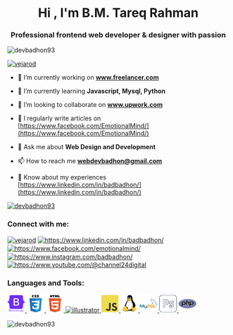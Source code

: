 <h1 align="center">Hi , I'm B.M. Tareq Rahman</h1>
<h3 align="center">Professional frontend web developer & designer with passion</h3>

<p align="left"> <img src="https://komarev.com/ghpvc/?username=devbadhon93&label=Profile%20views&color=0e75b6&style=flat" alt="devbadhon93" /> </p>

<p align="left"> <a href="https://twitter.com/vejarod" target="blank"><img src="https://img.shields.io/twitter/follow/vejarod?logo=twitter&style=for-the-badge" alt="vejarod" /></a> </p>

- 🔭 I’m currently working on **www.freelancer.com**

- 🌱 I’m currently learning **Javascript, Mysql, Python**

- 👯 I’m looking to collaborate on **www.upwork.com**

- 📝 I regularly write articles on [https://www.facebook.com/EmotionalMind/](https://www.facebook.com/EmotionalMind/)

- 💬 Ask me about **Web Design and Development**

- 📫 How to reach me **webdevbadhon@gmail.com**

- 📄 Know about my experiences [https://www.linkedin.com/in/badbadhon/](https://www.linkedin.com/in/badbadhon/)

<p align="left"> <a href="https://github.com/ryo-ma/github-profile-trophy"><img src="https://github-profile-trophy.vercel.app/?username=devbadhon93" alt="devbadhon93" /></a> </p>
<h3 align="left">Connect with me:</h3>
<p align="left">
<a href="https://twitter.com/vejarod" target="blank"><img align="center" src="https://raw.githubusercontent.com/rahuldkjain/github-profile-readme-generator/master/src/images/icons/Social/twitter.svg" alt="vejarod" height="30" width="40" /></a>
<a href="https://linkedin.com/in/https://www.linkedin.com/in/badbadhon/" target="blank"><img align="center" src="https://raw.githubusercontent.com/rahuldkjain/github-profile-readme-generator/master/src/images/icons/Social/linked-in-alt.svg" alt="https://www.linkedin.com/in/badbadhon/" height="30" width="40" /></a>
<a href="https://fb.com/https://www.facebook.com/emotionalmind/" target="blank"><img align="center" src="https://raw.githubusercontent.com/rahuldkjain/github-profile-readme-generator/master/src/images/icons/Social/facebook.svg" alt="https://www.facebook.com/emotionalmind/" height="30" width="40" /></a>
<a href="https://instagram.com/https://www.instagram.com/badbadhon/" target="blank"><img align="center" src="https://raw.githubusercontent.com/rahuldkjain/github-profile-readme-generator/master/src/images/icons/Social/instagram.svg" alt="https://www.instagram.com/badbadhon/" height="30" width="40" /></a>
<a href="https://www.youtube.com/c/https://www.youtube.com/@channel24digital" target="blank"><img align="center" src="https://raw.githubusercontent.com/rahuldkjain/github-profile-readme-generator/master/src/images/icons/Social/youtube.svg" alt="https://www.youtube.com/@channel24digital" height="30" width="40" /></a>
</p>

<h3 align="left">Languages and Tools:</h3>
<p align="left"> <a href="https://getbootstrap.com" target="_blank" rel="noreferrer"> <img src="https://raw.githubusercontent.com/devicons/devicon/master/icons/bootstrap/bootstrap-plain-wordmark.svg" alt="bootstrap" width="40" height="40"/> </a> <a href="https://www.w3schools.com/css/" target="_blank" rel="noreferrer"> <img src="https://raw.githubusercontent.com/devicons/devicon/master/icons/css3/css3-original-wordmark.svg" alt="css3" width="40" height="40"/> </a> <a href="https://www.w3.org/html/" target="_blank" rel="noreferrer"> <img src="https://raw.githubusercontent.com/devicons/devicon/master/icons/html5/html5-original-wordmark.svg" alt="html5" width="40" height="40"/> </a> <a href="https://www.adobe.com/in/products/illustrator.html" target="_blank" rel="noreferrer"> <img src="https://www.vectorlogo.zone/logos/adobe_illustrator/adobe_illustrator-icon.svg" alt="illustrator" width="40" height="40"/> </a> <a href="https://developer.mozilla.org/en-US/docs/Web/JavaScript" target="_blank" rel="noreferrer"> <img src="https://raw.githubusercontent.com/devicons/devicon/master/icons/javascript/javascript-original.svg" alt="javascript" width="40" height="40"/> </a> <a href="https://www.linux.org/" target="_blank" rel="noreferrer"> <img src="https://raw.githubusercontent.com/devicons/devicon/master/icons/linux/linux-original.svg" alt="linux" width="40" height="40"/> </a> <a href="https://www.mysql.com/" target="_blank" rel="noreferrer"> <img src="https://raw.githubusercontent.com/devicons/devicon/master/icons/mysql/mysql-original-wordmark.svg" alt="mysql" width="40" height="40"/> </a> <a href="https://www.photoshop.com/en" target="_blank" rel="noreferrer"> <img src="https://raw.githubusercontent.com/devicons/devicon/master/icons/photoshop/photoshop-line.svg" alt="photoshop" width="40" height="40"/> </a> <a href="https://www.php.net" target="_blank" rel="noreferrer"> <img src="https://raw.githubusercontent.com/devicons/devicon/master/icons/php/php-original.svg" alt="php" width="40" height="40"/> </a> </p>

<p><img align="center" src="https://github-readme-stats.vercel.app/api/top-langs?username=devbadhon93&show_icons=true&locale=en&layout=compact" alt="devbadhon93" /></p>

